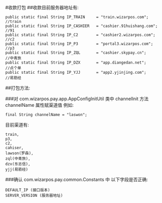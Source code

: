 #收款打包
##收款目前服务器地址有:

    public static final String IP_TRAIN     = "train.wizarpos.com";         //train
    public static final String IP_CASHIER   = "cashier.91huishang.com";     //91
    public static final String IP_C2        = "cashier2.wizarpos.com";      //c2
    public static final String IP_P3        = "portal3.wizarpos.com";       //p3
    public static final String IP_ZQL       = "cashier.skypay.cn";          //中青旅
    public static final String IP_DZX       = "app.diangedan.net";          //点个单
    public static final String IP_YJJ       = "app2.yjinjing.com";          //易筋经

##打包方法:

###对 com.wizarpos.pay.app.AppConfigInitUtil 类中 channelInit 方法 channelName 属性赋渠道值
例如:
    
    final String channelName = "laswon";

目前渠道有:

    train,
    p3,
    c2,
    cahiser,
    lawson(罗森),
    zql(中青旅),
    dzx(东志信),
    yjj(易筋经)

###确认 com.wizarpos.pay.common.Constants 中 以下字段是否正确:
   
    DEFAULT_IP (接口版本)
    SERVER_VERSION (服务器地址)